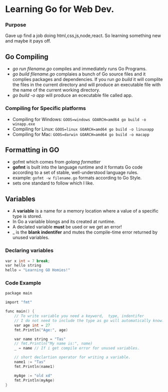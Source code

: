 # Learning Go for Web Dev.

### Purpose

Gave up find a job doing html,css,js,node,react. So learning something new and maybe it pays off.

## Go Compiling

- _go run filename.go_ compiles and immediately runs Go Programs.
- _go build filename.go_ complaies a bunch of Go source files and it complies packages and dependencies. If you run _go build_ it will complite the files in the current directory and will produce an executable file with the name of the current working directory.
- _go build -o app_ will produce an ececutable file called app.

### Compiling for Specific platforms

- Compiling for Windows: `GOOS=windows GOARCH=amd64 go build -o winapp.exe`
- Compiling for Linux: `GOOS=linux GOARCH=amd64 go build -o linuxapp`
- Compiling for Mac: `GOOS=darwin GOARCH=amd64 go build -o macapp`

## Formatting in GO

- gofmt which comes from _golang formatter_
- **gofmt** is built into the language runtime and it formats Go code according to a set of stable, well-understood language rules.
- example: `gofmt -w filename.go` formats according to Go Style.
- sets one standard to follow which I like.

## Variables

- A **variable** is a name for a memory location where a value of a specific type is stored.
- In Go a variable blongs and its created at runtime.
- A declated variable **must** be used or we get an error!
- \_ is the **blank indentifer** and mutes the compile-time error returned by unused variables.

### Declaring variables

```h
var x int = 7 break;
var hello string
hello = "Learning GO Homies!"
```

### Code Example

```h
package main

import "fmt"

func main() {
	// To write variable you need a keyword,  type, indentifer
	// I do not need to include the type as go will automatically know.
	var age int = 27
	fmt.Println("Age:", age)

	var name string = "Tas"
	// fmt.Println("My name is:", name)
	_ = name // If i get compile error for unused variables.

	// short declartion operator for writing a variable.
	name1 := "Tas"
	fmt.Println(name1)

	myAge := "old xd"
	fmt.Println(myAge)
}
```
